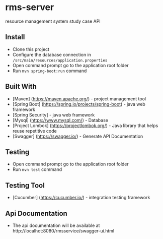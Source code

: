 # rms-server

resource management system study case API

## Install

- Clone this project
- Configure the database connection in `/src/main/resources/application.properties`
- Open command prompt go to the application root folder
- Run `mvn spring-boot:run` command

## Built With

* [Maven] (https://maven.apache.org/) - project management tool
* [Spring Boot] (https://spring.io/projects/spring-boot) - java web framework
* [Spring Security] - java web framework
* [Mysql] (https://www.mysql.com/) - Database
* [Project Lombok] (https://projectlombok.org/) - Java library that helps reuse repetitive code
* [Swagger] (https://swagger.io/) - Generate API Documentation

## Testing
- Open command prompt go to the application root folder
- Run `mvn test` command

## Testing Tool
* [Cucumber] (https://cucumber.io/) - integration testing framework

## Api Documentation
 - The api documentation will be available at http://localhot:8080/rmsservice/swagger-ui.html